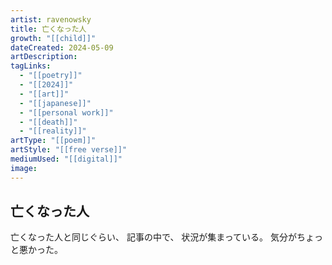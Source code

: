 ```yaml
---
artist: ravenowsky
title: 亡くなった人
growth: "[[child]]"
dateCreated: 2024-05-09
artDescription:
tagLinks:
  - "[[poetry]]"
  - "[[2024]]"
  - "[[art]]"
  - "[[japanese]]"
  - "[[personal work]]"
  - "[[death]]"
  - "[[reality]]"
artType: "[[poem]]"
artStyle: "[[free verse]]"
mediumUsed: "[[digital]]"
image:
---
```

## 亡くなった人

亡くなった人と同じぐらい、
記事の中で、
状況が集まっている。
気分がちょっと悪かった。
